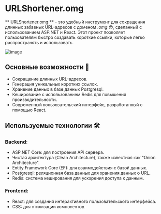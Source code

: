 # URLShortener.omg

** URLShortener.omg ** - это удобный инструмент для сокращения длинных забавных URL-адресов с доменом *.omg* :flushed:, сделанный с использованием ASP.NET и React. Этот проект позволяет пользователям быстро создавать короткие ссылки, которые легко распространять и использовать.

![image](https://github.com/Xsu-13/URLShortener/assets/73441321/655bb7bb-aa33-48ec-96e0-7157202e9785)

## Основные возможности :bookmark_tabs:
- Сокращение длинных URL-адресов.
- Генерация уникальных коротких ссылок.
- Хранение данных в базе данных Postgresql.
- Кеширование с использованием Redis для повышения производительности.
- Современный пользовательский интерфейс, разработанный с помощью React.

## Используемые технологии 🛠

### Backend:
- ASP.NET Core: для построения API сервера.
- Чистая архитектура (Clean Architecture), также известная как "Onion Architecture".
- Entity Framework Core (EF): для взаимодействия с базой данных.
- Postgresql: реляционная база данных для хранения данных о URL.
- Redis: система кеширования для ускорения доступа к данным.

### Frontend:
- React: для создания интерактивного пользовательского интерфейса.
- CSS: для стилизации компонентов.
